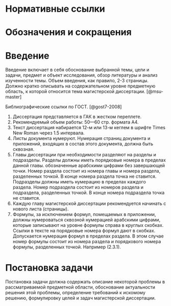 # Нормативные ссылки

# Обозначения и сокращения

# Введение

Введение включает в себя обоснование выбранной темы, цели и задачи, предмет и объект исследования, обзор литературы и анализ изученности темы. Объем введения, как правило, 2-3 страницы. Должно кратко описывать на содержательном уровне предметную область, к которой относится тема магистерской диссертации. [@msu-master]

Библиографические ссылки по ГОСТ. [@gost7-2008]

1. Диссертация представляется в ГАК в жестком переплете.
2. Рекомендуемый объем работы: 50—60 стр. формата А4.
3. Текст диссертация набирается 12-м или 13-м кеглем в шрифте Times New Roman через 1.5 интервала.
4. Листы документа нумеруют. Нумерация страниц документа и приложений, входящих в состав этого документа, должна быть сквозная.
5. Главы диссертации при необходимости разделяют на разделы и подразделы. Разделы должны иметь порядковые номера в пределах данной главы. обозначенные арабскими цифрами без завершающей точки. Номер раздела состоит из номера главы и номера раздела, разделенных точкой. В конце номера раздела точка не ставится. Подразделы должны иметь нумерацию в пределах каждого раздела. Номер подраздела состоит из номеров раздела и подраздела, разделенных точкой. В конце номера подраздела точка не ставится.
6. Каждую главу магистерской диссертации рекомендуется начинать с нового листа (страницы).
7. Формулы, за исключением формул, помещаемых в приложении, должны нумероваться сквозной нумерацией арабскими цифрами, которые записывают на уровне формулы справа в круглых скобках. Ссылки в тексте на порядковые номера формул дают в скобках. Допускается нумерация формул в пределах раздела. В этом случае номер формулы состоит из номера раздела и порядкового номера формулы, разделенных точкой. Например (2.3.1).

# Постановка задачи

Постановка задачи должна содержать описание некоторой проблемы в рассматриваемой предметной области, обоснование актуальности решения этой проблемы, определение требований к искомому решению, формулировку целей и задач магистерской диссертации.
